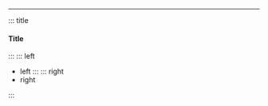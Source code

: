 
---
<!-- slide template="[[Split Vertical]]" -->
::: title

####  Title

::: 
::: left 
- left
::: 
::: right
- right

:::